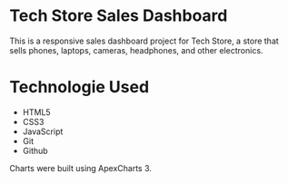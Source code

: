 # Tech Store Sales Dashboard

This is a responsive sales dashboard project for Tech Store, a store that sells phones,
laptops, cameras, headphones, and other electronics.

# Technologie Used 

* HTML5
* CSS3
* JavaScript
* Git
* Github
  
Charts were built using ApexCharts 3.
